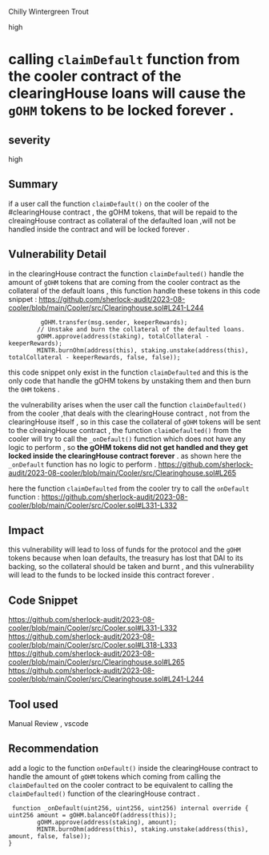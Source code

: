 Chilly Wintergreen Trout

high

# calling `claimDefault` function from the cooler contract of the clearingHouse loans will cause the `gOHM` tokens to be locked forever .
## severity 
high 

## Summary
if a user call the function `claimDefault()` on the cooler of the #clearingHouse contract , the gOHM tokens, that will be repaid to the clreaingHouse contract as collateral of the defaulted loan ,will not be handled inside the contract and will be locked forever . 
## Vulnerability Detail
in the clearingHouse contract the function `claimDefaulted()` handle the amount of `gOHM` tokens that are coming from the cooler contract as the collateral of the default loans , 
this function handle these tokens in this code snippet :
https://github.com/sherlock-audit/2023-08-cooler/blob/main/Cooler/src/Clearinghouse.sol#L241-L244
```solidity
         gOHM.transfer(msg.sender, keeperRewards);
        // Unstake and burn the collateral of the defaulted loans.
        gOHM.approve(address(staking), totalCollateral - keeperRewards);
        MINTR.burnOhm(address(this), staking.unstake(address(this), totalCollateral - keeperRewards, false, false));
```
this code snippet only exist in the function `claimDefaulted` and this is the only code that handle the gOHM tokens by unstaking them and then burn the `OHM` tokens . 

the vulnerability arises when the user call the function `claimDefaulted()` from  the cooler ,that  deals with the clearingHouse contract , not from the clearingHouse itself , so in this case the collateral of `gOHM` tokens will be sent to the clreaingHouse contract , the function `claimDefaulted()` from  the cooler will try to call the `_onDefault()` function which does not have any logic to perform , so **the gOHM tokens did not get handled and they get locked inside the clearingHouse contract forever** . 
as shown here the `_onDefault` function has no logic to perform . 
https://github.com/sherlock-audit/2023-08-cooler/blob/main/Cooler/src/Clearinghouse.sol#L265

here the function `claimDefaulted` from the cooler try to call the `onDefault` function :
https://github.com/sherlock-audit/2023-08-cooler/blob/main/Cooler/src/Cooler.sol#L331-L332

## Impact
this vulnerability will lead to loss of funds for the protocol and the `gOHM` tokens because  when loan defaults, the treasury has lost that DAI to its backing, so the collateral should be taken and burnt , and this vulnerability will lead to the funds to be locked inside this contract forever . 
## Code Snippet
https://github.com/sherlock-audit/2023-08-cooler/blob/main/Cooler/src/Cooler.sol#L331-L332
https://github.com/sherlock-audit/2023-08-cooler/blob/main/Cooler/src/Cooler.sol#L318-L333
https://github.com/sherlock-audit/2023-08-cooler/blob/main/Cooler/src/Clearinghouse.sol#L265
https://github.com/sherlock-audit/2023-08-cooler/blob/main/Cooler/src/Clearinghouse.sol#L241-L244
## Tool used

Manual Review , vscode 

## Recommendation
add a logic to the function `onDefault()` inside the clearingHouse contract to handle the amount of `gOHM` tokens which coming from calling the `claimDefaulted` on the cooler contract to be equivalent to calling the `claimDefaulted()` function of the clearingHouse contract . 
```solidity
 function _onDefault(uint256, uint256, uint256) internal override {
uint256 amount = gOHM.balanceOf(address(this));
        gOHM.approve(address(staking), amount);
        MINTR.burnOhm(address(this), staking.unstake(address(this), amount, false, false));
}
```